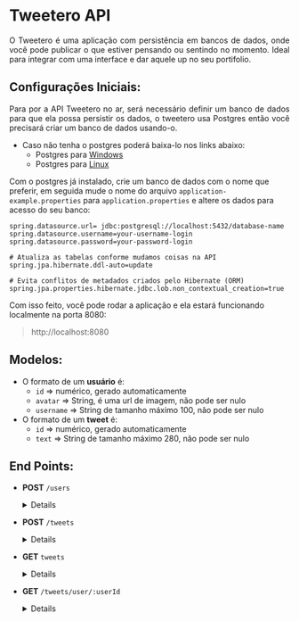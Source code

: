 # Tweetero API
<p align="justify">
    O Tweetero é uma aplicação com persistência em bancos de dados, onde você pode publicar o que estiver pensando ou sentindo no momento. Ideal para integrar com uma interface e dar aquele up no seu portifolio.
<p>

## Configurações Iniciais:

<p align="justify">
    Para por a API Tweetero no ar, será necessário definir um banco de dados para que ela possa persistir os dados, o tweetero usa Postgres então você precisará criar um banco de dados usando-o.

- Caso não tenha o postgres poderá baixa-lo nos links abaixo:
    - Postgres para [Windows](https://www.enterprisedb.com/downloads/postgres-postgresql-downloads)
    - Postgres para [Linux](https://www.postgresql.org/download/linux/#generic)

Com o postgres já instalado, crie um banco de dados com o nome que preferir, em seguida mude o nome do arquivo `application-example.properties` para `application.properties` e altere os dados para acesso do seu banco:

```
spring.datasource.url= jdbc:postgresql://localhost:5432/database-name
spring.datasource.username=your-username-login
spring.datasource.password=your-password-login

# Atualiza as tabelas conforme mudamos coisas na API
spring.jpa.hibernate.ddl-auto=update 

# Evita conflitos de metadados criados pelo Hibernate (ORM)
spring.jpa.properties.hibernate.jdbc.lob.non_contextual_creation=true
```
Com isso feito, você pode rodar a aplicação e ela estará funcionando localmente na porta 8080:

>http://localhost:8080 
<p>

## Modelos:

- O formato de um **usuário** é:
    - `id` ⇒ numérico, gerado automaticamente
    - `avatar` ⇒ String, é uma url de imagem, não pode ser nulo
    - `username` ⇒ String de tamanho máximo 100, não pode ser nulo
- O formato de um **tweet** é:
    - `id` ⇒ numérico, gerado automaticamente
    - `text` ⇒ String de tamanho máximo 280, não pode ser nulo

## End Points:

- **POST** `/users`

    <details>

    - Deve receber (pelo `body` da request) um parâmetro `username` e um `avatar`, contendo o username do usuário e a sua foto de avatar:
        
        ```java
        {
            username: "bobesponja",
            avatar: "https://super.abril.com.br/wp-content/uploads/2020/09/04-09_gato_SITE.jpg?quality=70&strip=info"
        }
        ```
        
    - Por fim, retorna a mensagem  `status 201 (CREATED)` com o objeto que foi criado
        
        ```java
        {
        	id: 1,
            username: "bobesponja",
            avatar: "https://super.abril.com.br/wp-content/uploads/2020/09/04-09_gato_SITE.jpg?quality=70&strip=info"
        }
        ```
        
    - Não pode criar um usuário com `username` repetido. Nesse caso, retorna status `409 (CONFLICT)`.
</details>


- **POST** `/tweets`

    <details>

    - Deve receber (pelo body da request), os parâmetros `text` e `userId`:
        
        ```java
        {
            userId: 1,
            tweet: "eu amo hamburguer de siri"
        }
        ```
        
    - O tweet será salvo na tabela de tweets
    - Por fim, retorna o status `201 (CREATED)` com o objeto contendo as informações do tweet e do usuário:
        
        ```java
        {
          "id": 20,
          "tweet": "eu amo hamburguer de siri",
          "user": {
            "id": 1,
            "username": "bobesponja",
            "avatar": "https://super.abril.com.br/wp-content/uploads/2020/09/04-09_gato_SITE.jpg?quality=70&strip=info"
          }
        }
        ```
        
    - Caso o usuário fornecido não exista, retorna `404 (NOT FOUND)`.

    </details>

- **GET** `tweets`

    <details>

    - Retorna todos os tweets publicados com o status 200 (OK).
    ```java
    [
    {
        "id": 20,
        "tweet": "meu primeiro tweet",
        "user": {
            "id": 1,
            "username": "bobesponja",
            "avatar": "https://super.abril.com.br/wp-content/uploads/2020/09/04-09_gato_SITE.jpg?quality=70&strip=info"
        }
    },
    {
        "id": 21,
        "tweet": "eu moro numa pedra",
        "user": {
            "id": 2,
            "username": "patrick",
            "avatar": "https://gartic.com.br/imgs/mural/te/tettyzinhah15/patrick-estrela.png"
        }
    },
    {
        "id": 22,
        "tweet": "eu amo hambúrguer de siri",
        "user": {
            "id": 1,
            "username": "bobesponja",
            "avatar": "https://super.abril.com.br/wp-content/uploads/2020/09/04-09_gato_SITE.jpg?quality=70&strip=info"
        }
    }
    ]
    ```
</details>

- **GET** `/tweets/user/:userId`

    <details>

    - Retorna todos os tweets publicados do usuário recebido por parâmetro de rota com o status `200 (OK)`.
        
        ```java
        [
          {
            "id": 20,
            "tweet": "meu primeiro tweet",
            "user": {
              "id": 1,
              "username": "bobesponja",
              "avatar": "https://super.abril.com.br/wp-content/uploads/2020/09/04-09_gato_SITE.jpg?quality=70&strip=info"
            }
          },
          {
            "id": 22,
            "tweet": "eu amo hambúrguer de siri",
            "user": {
              "id": 1,
              "username": "bobesponja",
              "avatar": "https://super.abril.com.br/wp-content/uploads/2020/09/04-09_gato_SITE.jpg?quality=70&strip=info"
            }
          }
        ]
        ```
    </details>
